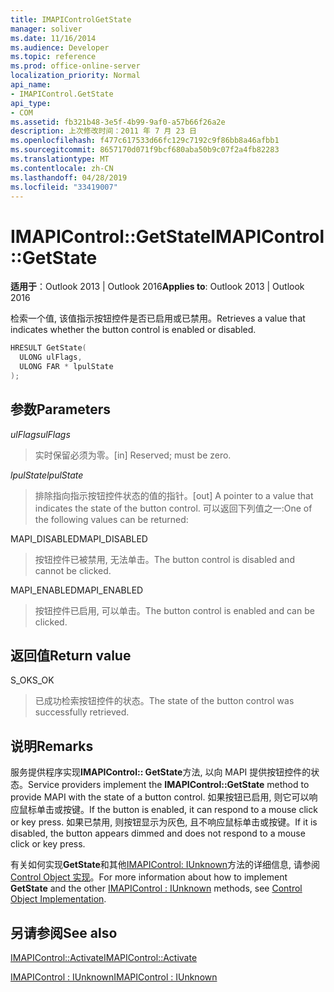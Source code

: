 ```yaml
---
title: IMAPIControlGetState
manager: soliver
ms.date: 11/16/2014
ms.audience: Developer
ms.topic: reference
ms.prod: office-online-server
localization_priority: Normal
api_name:
- IMAPIControl.GetState
api_type:
- COM
ms.assetid: fb321b48-3e5f-4b99-9af0-a57b66f26a2e
description: 上次修改时间：2011 年 7 月 23 日
ms.openlocfilehash: f477c617533d66fc129c7192c9f86bb8a46afbb1
ms.sourcegitcommit: 8657170d071f9bcf680aba50b9c07f2a4fb82283
ms.translationtype: MT
ms.contentlocale: zh-CN
ms.lasthandoff: 04/28/2019
ms.locfileid: "33419007"
---
```

# <a name="imapicontrolgetstate"></a><span data-ttu-id="79d90-103">IMAPIControl::GetState</span><span class="sxs-lookup"><span data-stu-id="79d90-103">IMAPIControl::GetState</span></span>

  
  
<span data-ttu-id="79d90-104">**适用于**：Outlook 2013 | Outlook 2016</span><span class="sxs-lookup"><span data-stu-id="79d90-104">**Applies to**: Outlook 2013 | Outlook 2016</span></span> 
  
<span data-ttu-id="79d90-105">检索一个值, 该值指示按钮控件是否已启用或已禁用。</span><span class="sxs-lookup"><span data-stu-id="79d90-105">Retrieves a value that indicates whether the button control is enabled or disabled.</span></span>
  
```cpp
HRESULT GetState(
  ULONG ulFlags,
  ULONG FAR * lpulState
);
```

## <a name="parameters"></a><span data-ttu-id="79d90-106">参数</span><span class="sxs-lookup"><span data-stu-id="79d90-106">Parameters</span></span>

 <span data-ttu-id="79d90-107">_ulFlags_</span><span class="sxs-lookup"><span data-stu-id="79d90-107">_ulFlags_</span></span>
  
> <span data-ttu-id="79d90-108">实时保留必须为零。</span><span class="sxs-lookup"><span data-stu-id="79d90-108">[in] Reserved; must be zero.</span></span>
    
 <span data-ttu-id="79d90-109">_lpulState_</span><span class="sxs-lookup"><span data-stu-id="79d90-109">_lpulState_</span></span>
  
> <span data-ttu-id="79d90-110">排除指向指示按钮控件状态的值的指针。</span><span class="sxs-lookup"><span data-stu-id="79d90-110">[out] A pointer to a value that indicates the state of the button control.</span></span> <span data-ttu-id="79d90-111">可以返回下列值之一:</span><span class="sxs-lookup"><span data-stu-id="79d90-111">One of the following values can be returned:</span></span>
    
<span data-ttu-id="79d90-112">MAPI_DISABLED</span><span class="sxs-lookup"><span data-stu-id="79d90-112">MAPI_DISABLED</span></span> 
  
> <span data-ttu-id="79d90-113">按钮控件已被禁用, 无法单击。</span><span class="sxs-lookup"><span data-stu-id="79d90-113">The button control is disabled and cannot be clicked.</span></span> 
    
<span data-ttu-id="79d90-114">MAPI_ENABLED</span><span class="sxs-lookup"><span data-stu-id="79d90-114">MAPI_ENABLED</span></span> 
  
> <span data-ttu-id="79d90-115">按钮控件已启用, 可以单击。</span><span class="sxs-lookup"><span data-stu-id="79d90-115">The button control is enabled and can be clicked.</span></span>
    
## <a name="return-value"></a><span data-ttu-id="79d90-116">返回值</span><span class="sxs-lookup"><span data-stu-id="79d90-116">Return value</span></span>

<span data-ttu-id="79d90-117">S_OK</span><span class="sxs-lookup"><span data-stu-id="79d90-117">S_OK</span></span> 
  
> <span data-ttu-id="79d90-118">已成功检索按钮控件的状态。</span><span class="sxs-lookup"><span data-stu-id="79d90-118">The state of the button control was successfully retrieved.</span></span>
    
## <a name="remarks"></a><span data-ttu-id="79d90-119">说明</span><span class="sxs-lookup"><span data-stu-id="79d90-119">Remarks</span></span>

<span data-ttu-id="79d90-120">服务提供程序实现**IMAPIControl:: GetState**方法, 以向 MAPI 提供按钮控件的状态。</span><span class="sxs-lookup"><span data-stu-id="79d90-120">Service providers implement the **IMAPIControl::GetState** method to provide MAPI with the state of a button control.</span></span> <span data-ttu-id="79d90-121">如果按钮已启用, 则它可以响应鼠标单击或按键。</span><span class="sxs-lookup"><span data-stu-id="79d90-121">If the button is enabled, it can respond to a mouse click or key press.</span></span> <span data-ttu-id="79d90-122">如果已禁用, 则按钮显示为灰色, 且不响应鼠标单击或按键。</span><span class="sxs-lookup"><span data-stu-id="79d90-122">If it is disabled, the button appears dimmed and does not respond to a mouse click or key press.</span></span> 
  
<span data-ttu-id="79d90-123">有关如何实现**GetState**和其他[IMAPIControl: IUnknown](imapicontroliunknown.md)方法的详细信息, 请参阅[Control Object 实现](control-object-implementation.md)。</span><span class="sxs-lookup"><span data-stu-id="79d90-123">For more information about how to implement **GetState** and the other [IMAPIControl : IUnknown](imapicontroliunknown.md) methods, see [Control Object Implementation](control-object-implementation.md).</span></span>
  
## <a name="see-also"></a><span data-ttu-id="79d90-124">另请参阅</span><span class="sxs-lookup"><span data-stu-id="79d90-124">See also</span></span>



[<span data-ttu-id="79d90-125">IMAPIControl::Activate</span><span class="sxs-lookup"><span data-stu-id="79d90-125">IMAPIControl::Activate</span></span>](imapicontrol-activate.md)
  
[<span data-ttu-id="79d90-126">IMAPIControl : IUnknown</span><span class="sxs-lookup"><span data-stu-id="79d90-126">IMAPIControl : IUnknown</span></span>](imapicontroliunknown.md)

